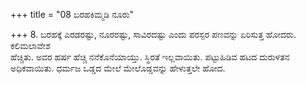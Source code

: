 +++
title = "08 ಬರಹಕಿಮ್ಮಡಿ ನೂರು"

+++
8. ಬರಹಕ್ಕೆ ಎರಡರಷ್ಟು, ನೂರರಷ್ಟು, ಸಾವಿರದಷ್ಟು ಎಂದು ಪರಸ್ಪರ ಪಣವನ್ನು ಏರಿಸುತ್ತ ಹೋದರು. ಕಲಿಮಲಾವೇಶ   
ಹೆಚ್ಚಿತು. ಅವರ ಹರ್ಷ ಹೆಚ್ಚಿ ನನೆಕೊನೆಯಾಯ್ತು. ಸ್ಥಿರತೆ ಇಲ್ಲವಾಯಿತು. ಪಟ್ಟುಹಿಡಿವ ಹಟದ ದುರುಳತನ ಅಧಿಕವಾಯಿತು. ಧರ್ಮಜ ಒಡ್ಡದ ಮೇಲೆ  ಮೇಲೊಡ್ಡವನ್ನು ಹೇಳುತ್ತಲೇ ಹೋದ.